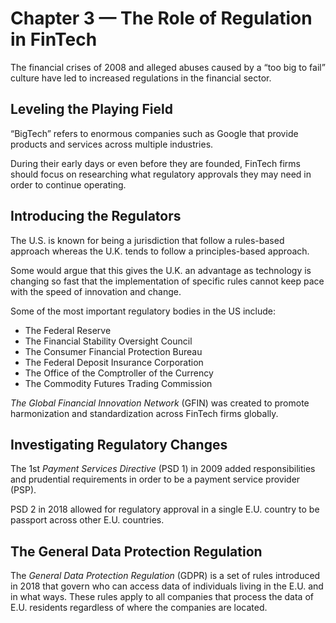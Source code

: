 # Chapter 3 — The Role of Regulation in FinTech

The financial crises of 2008 and alleged abuses caused by a “too big to fail” culture have led to increased regulations in the financial sector.

## Leveling the Playing Field

“BigTech” refers to enormous companies such as Google that provide products and services across multiple industries.

During their early days or even before they are founded, FinTech firms should focus on researching what regulatory approvals they may need in order to continue operating.

## Introducing the Regulators

The U.S. is known for being a jurisdiction that follow a rules-based approach whereas the U.K. tends to follow a principles-based approach.

Some would argue that this gives the U.K. an advantage as technology is changing so fast that the implementation of specific rules cannot keep pace with the speed of innovation and change.

Some of the most important regulatory bodies in the US include:

- The Federal Reserve
- The Financial Stability Oversight Council
- The Consumer Financial Protection Bureau
- The Federal Deposit Insurance Corporation
- The Office of the Comptroller of the Currency
- The Commodity Futures Trading Commission

_The Global Financial Innovation Network_ (GFIN) was created to promote harmonization and standardization across FinTech firms globally.

## Investigating Regulatory Changes

The 1st _Payment Services Directive_ (PSD 1) in 2009 added responsibilities and prudential requirements in order to be a payment service provider (PSP).

PSD 2 in 2018 allowed for regulatory approval in a single E.U. country to be passport across other E.U. countries.

## The General Data Protection Regulation

The _General Data Protection Regulation_ (GDPR) is a set of rules introduced in 2018 that govern who can access data of individuals living in the E.U. and in what ways. These rules apply to all companies that process the data of E.U. residents regardless of where the companies are located.
